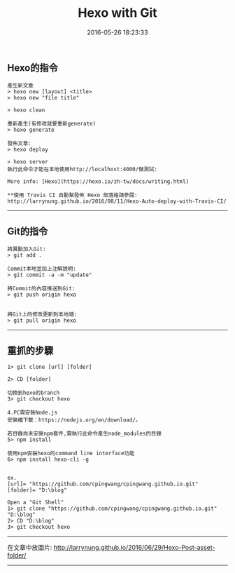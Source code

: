 ﻿---
title: Hexo with Git
date: 2016-05-26 18:23:33
tags:
---

Hexo的指令
---
    產生新文章
    > hexo new [layout] <title>
	> hexo new "file title"
	
    > hexo clean
    
	重新產生(有修改就要重新generate)
    > hexo generate
    
    發佈文章:
    > hexo deploy
    
    > hexo server
	執行此命令才能在本地使用http://localhost:4000/做測試:
    
    More info: [Hexo](https://hexo.io/zh-tw/docs/writing.html)
	
	**使用 Travis CI 自動幫發佈 Hexo 部落格請參閱: http://larrynung.github.io/2016/08/11/Hexo-Auto-deploy-with-Travis-CI/
	
---
Git的指令
---
    將異動加入Git:
    > git add .
    
    Commit本地並加上注解說明:
    > git commit -a -m "update"
    
    將Commit的內容推送到Git:
    > git push origin hexo
	
	
	將Git上的修改更新到本地端:
    > git pull origin hexo
	
---
重抓的步驟
---   
	1> git clone [url] [folder]
	
    2> CD [folder]
	
	切換到hexo的branch
    3> git checkout hexo
	
    4.PC需安裝Node.js    
    安裝檔下載：https://nodejs.org/en/download/。

    若目錄尚未安裝npm套件,需執行此命令產生node_modules的目錄
    5> npm install
	
    使用npm安裝hexo的command line interface功能
    6> npm install hexo-cli -g
	
	
    ex.
    [url]= "https://github.com/cpingwang/cpingwang.github.io.git"
    [folder]= "D:\blog"
	
    Open a "Git Shell"
    1> git clone "https://github.com/cpingwang/cpingwang.github.io.git" "D:\blog"
    2> CD "D:\blog"
    3> git checkout hexo
	
	
---

在文章中放圖片: http://larrynung.github.io/2016/06/29/Hexo-Post-asset-folder/

---
